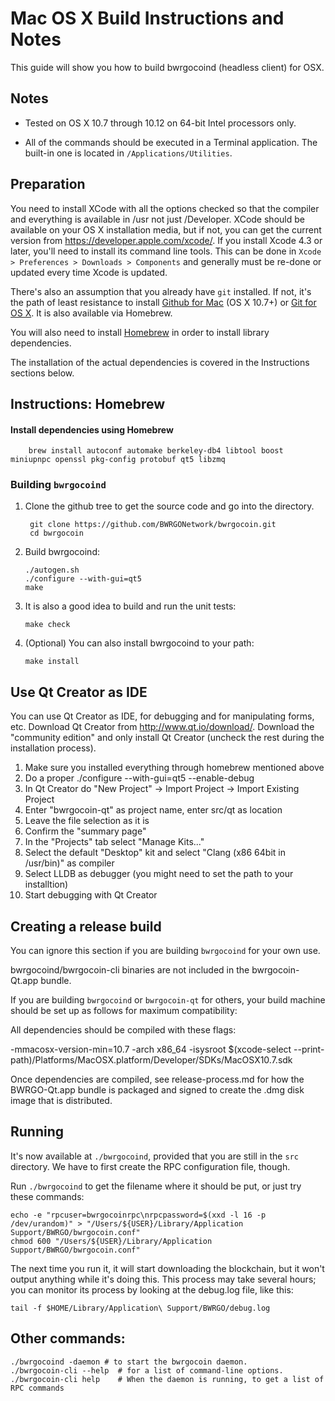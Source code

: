 Mac OS X Build Instructions and Notes
====================================
This guide will show you how to build bwrgocoind (headless client) for OSX.

Notes
-----

* Tested on OS X 10.7 through 10.12 on 64-bit Intel processors only.

* All of the commands should be executed in a Terminal application. The
built-in one is located in `/Applications/Utilities`.

Preparation
-----------

You need to install XCode with all the options checked so that the compiler
and everything is available in /usr not just /Developer. XCode should be
available on your OS X installation media, but if not, you can get the
current version from https://developer.apple.com/xcode/. If you install
Xcode 4.3 or later, you'll need to install its command line tools. This can
be done in `Xcode > Preferences > Downloads > Components` and generally must
be re-done or updated every time Xcode is updated.

There's also an assumption that you already have `git` installed. If
not, it's the path of least resistance to install [Github for Mac](https://mac.github.com/)
(OS X 10.7+) or
[Git for OS X](https://code.google.com/p/git-osx-installer/). It is also
available via Homebrew.

You will also need to install [Homebrew](http://brew.sh) in order to install library
dependencies.

The installation of the actual dependencies is covered in the Instructions
sections below.

Instructions: Homebrew
----------------------

#### Install dependencies using Homebrew

        brew install autoconf automake berkeley-db4 libtool boost miniupnpc openssl pkg-config protobuf qt5 libzmq

### Building `bwrgocoind`

1. Clone the github tree to get the source code and go into the directory.

        git clone https://github.com/BWRGONetwork/bwrgocoin.git
        cd bwrgocoin

2.  Build bwrgocoind:

        ./autogen.sh
        ./configure --with-gui=qt5
        make

3.  It is also a good idea to build and run the unit tests:

        make check

4.  (Optional) You can also install bwrgocoind to your path:

        make install

Use Qt Creator as IDE
------------------------
You can use Qt Creator as IDE, for debugging and for manipulating forms, etc.
Download Qt Creator from http://www.qt.io/download/. Download the "community edition" and only install Qt Creator (uncheck the rest during the installation process).

1. Make sure you installed everything through homebrew mentioned above
2. Do a proper ./configure --with-gui=qt5 --enable-debug
3. In Qt Creator do "New Project" -> Import Project -> Import Existing Project
4. Enter "bwrgocoin-qt" as project name, enter src/qt as location
5. Leave the file selection as it is
6. Confirm the "summary page"
7. In the "Projects" tab select "Manage Kits..."
8. Select the default "Desktop" kit and select "Clang (x86 64bit in /usr/bin)" as compiler
9. Select LLDB as debugger (you might need to set the path to your installtion)
10. Start debugging with Qt Creator

Creating a release build
------------------------
You can ignore this section if you are building `bwrgocoind` for your own use.

bwrgocoind/bwrgocoin-cli binaries are not included in the bwrgocoin-Qt.app bundle.

If you are building `bwrgocoind` or `bwrgocoin-qt` for others, your build machine should be set up
as follows for maximum compatibility:

All dependencies should be compiled with these flags:

 -mmacosx-version-min=10.7
 -arch x86_64
 -isysroot $(xcode-select --print-path)/Platforms/MacOSX.platform/Developer/SDKs/MacOSX10.7.sdk

Once dependencies are compiled, see release-process.md for how the BWRGO-Qt.app
bundle is packaged and signed to create the .dmg disk image that is distributed.

Running
-------

It's now available at `./bwrgocoind`, provided that you are still in the `src`
directory. We have to first create the RPC configuration file, though.

Run `./bwrgocoind` to get the filename where it should be put, or just try these
commands:

    echo -e "rpcuser=bwrgocoinrpc\nrpcpassword=$(xxd -l 16 -p /dev/urandom)" > "/Users/${USER}/Library/Application Support/BWRGO/bwrgocoin.conf"
    chmod 600 "/Users/${USER}/Library/Application Support/BWRGO/bwrgocoin.conf"

The next time you run it, it will start downloading the blockchain, but it won't
output anything while it's doing this. This process may take several hours;
you can monitor its process by looking at the debug.log file, like this:

    tail -f $HOME/Library/Application\ Support/BWRGO/debug.log

Other commands:
-------

    ./bwrgocoind -daemon # to start the bwrgocoin daemon.
    ./bwrgocoin-cli --help  # for a list of command-line options.
    ./bwrgocoin-cli help    # When the daemon is running, to get a list of RPC commands

